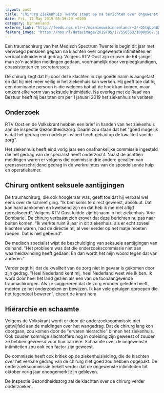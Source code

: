 ```yaml
---
layout: post
title: "Chirurg Ziekenhuis Twente stapt op na berichten over ongewenst gedrag"
date: Fri, 17 May 2019 05:39:29 +0200
category: binnenland
externe_link: "http://feeds.nos.nl/~r/nosnieuwsbinnenland/~3/-O5tqLp4UXg/2285050"
feature_image: "https://nos.nl/data/image/2019/05/17/550563/1008x567.jpg"
---
```


<p>Een traumachirurg van het Medisch Spectrum Twente is begin dit jaar met vervroegd pensioen gegaan na klachten over ongewenste intimiteiten en verbaal intimiderend gedrag. Volgens RTV Oost zijn er over de 64-jarige man zo'n achttien meldingen gedaan, voornamelijk door verpleegkundigen, coassistenten en secretaresses.</p>
<p>De chirurg zegt dat hij door deze klachten in zijn goede naam is aangetast en dat hij niet meer veilig in het ziekenhuis kan werken. Hij geeft toe dat hij een dominante persoon is die weleens bot uit de hoek kan komen, maar ontkent elke vorm van seksuele intimidatie. Na overleg met de Raad van Bestuur heeft hij besloten om per 1 januari 2019 het ziekenhuis te verlaten.</p>
<h2>Onderzoek</h2>
<p>RTV Oost en de Volkskrant hebben een brief in handen van het ziekenhuis aan de inspectie Gezondheidszorg. Daarin zou staan dat het "goed mogelijk is dat het gedrag een nadelige invloed heeft gehad op de kwaliteit van de zorg".</p>
<p>Het ziekenhuis heeft eind vorig jaar een onafhankelijke commissie ingesteld die het gedrag van de specialist heeft onderzocht. Naast de achttien meldingen waren er volgens die commissie drie andere gevallen van grensoverschrijdend gedrag in de werkruimtes van de spoedeisende hulp en operatiekamer.</p>
<h2>Chirurg ontkent seksuele aantijgingen</h2>
<p>De traumachirurg, die ook hoogleraar was, geeft toe dat hij verbaal wel eens over de schreef ging. "Ik ben soms te direct geweest, absoluut. Dat kan hard aankomen en kwetsend zijn en dat heb ik me niet altijd gerealiseerd". Volgens RTV Oost luidde zijn bijnaam in het ziekenhuis 'Arie Bombarie'. De chirurg verbaast zich erover dat deze berichten nu pas naar buiten komen. "Ik werkte ruim 9 jaar in dit ziekenhuis, als er echt zoveel klachten waren, had de directie mij al veel eerder op het matje moeten roepen. Dat is niet gebeurd".</p>
<p>De medisch specialist wijst de beschuldiging van seksuele aantijgingen van de hand. "Het probleem was dat die onderzoekscommissie niet aan waarheidsvinding heeft gedaan. En dan wordt het mijn woord tegen dat van anderen."</p>
<p>Verder zegt hij dat de kwaliteit van de zorg niet in gevaar is gekomen door zijn gedrag. "Heel Nederland kent mij, heel Nederland weet wie ik ben. Ik word door heel het land gezien als een van de toonaangevende traumachirurgen. Als ze suggereren dat de zorg eronder geleden heeft, moeten ze het onderzoeken en bewijzen. Ik kan vele getuigen oproepen die het tegendeel beweren", citeert de krant hem.</p>
<h2>Hiërarchie en schaamte</h2>
<p>Volgens de Volkskrant wordt er door de onderzoekscommissie niet getwijfeld aan de meldingen over het wangedrag. Dat de chirurg lang kon doorgaan, zou komen door de "ervaren hiërarchie" binnen het ziekenhuis. Ook zouden sommige slachtoffers nog in opleiding zijn geweest of zouden ze hebben gevreesd voor hun carrière. Schaamte over de ongewenste intimiteiten zou ook een factor zijn geweest.</p>
<p>De commissie heeft ook kritiek op de ziekenhuisleiding, die de klachten over het verbale gedrag van de chirurg niet goed zou hebben opgepakt. De onderzoekscommissie hekelt verder dat de ongewenste intimiteiten tot oktober vorig jaar onopgemerkt zijn gebleven.</p>
<p>De Inspectie Gezondheidszorg zal de klachten over de chirurg verder onderzoeken.</p><img src="http://feeds.feedburner.com/~r/nosnieuwsbinnenland/~4/-O5tqLp4UXg" height="1" width="1" alt=""/>
